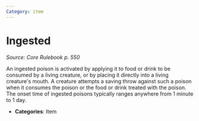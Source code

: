 ```yaml
---
Category: item
---
```

# Ingested  
*Source: Core Rulebook p. 550*  

An ingested poison is activated by applying it to food or drink to be consumed by a living creature, or by placing it directly into a living creature's mouth. A creature attempts a saving throw against such a poison when it consumes the poison or the food or drink treated with the poison. The onset time of ingested poisons typically ranges anywhere from 1 minute to 1 day.

- **Categories**: Item